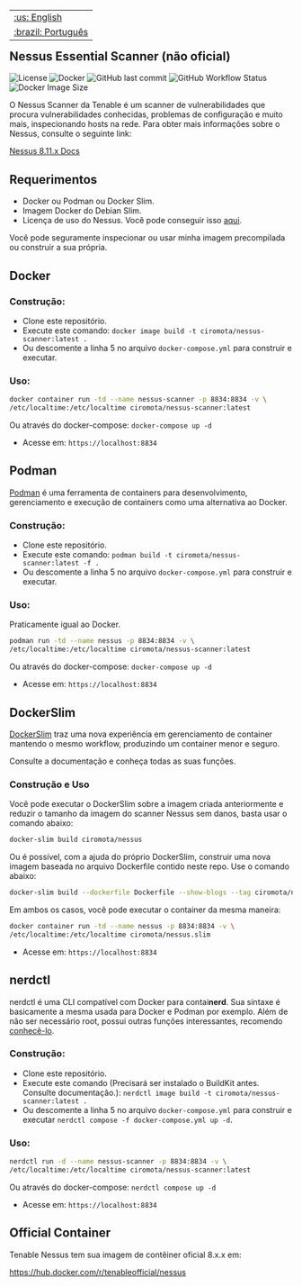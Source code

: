 </p>

<table align="right">
 <tr><td><a href="https://github.com/ciro-mota/nessus-scanner/blob/main/README.md">:us: English</a></td></tr>
 <tr><td><a href="https://github.com/ciro-mota/nessus-scanner/blob/main/README.pt-br.md">:brazil: Português</a></td></tr>
</table>

<h2>Nessus Essential Scanner (não oficial)</h2>

![License](https://img.shields.io/badge/License-GPLv3-blue.svg?style=for-the-badge)
![Docker](https://img.shields.io/badge/Docker-2CA5E0?style=for-the-badge&logo=docker&logoColor=white)
![GitHub last commit](https://img.shields.io/github/last-commit/ciro-mota/nessus-scanner?style=for-the-badge)
![GitHub Workflow Status](https://img.shields.io/github/actions/workflow/status/ciro-mota/nessus-scanner/docker-publish.yml?style=for-the-badge)
![Docker Image Size](https://img.shields.io/docker/image-size/ciromota/nessus-scanner/latest?style=for-the-badge)

O Nessus Scanner da Tenable é um scanner de vulnerabilidades que procura vulnerabilidades conhecidas, problemas de configuração e muito mais, inspecionando hosts na rede. Para obter mais informações sobre o Nessus, consulte o seguinte link:

[Nessus 8.11.x Docs](https://docs.tenable.com/nessus/Content/GettingStarted.htm)

## Requerimentos

- Docker ou Podman ou Docker Slim.
- Imagem Docker do Debian Slim.
- Licença de uso do Nessus. Você pode conseguir isso [aqui](https://www.tenable.com/products/nessus/activation-code).

Você pode seguramente inspecionar ou usar minha imagem precompilada ou construir a sua própria.

## Docker
### Construção:

- Clone este repositório.
- Execute este comando: `docker image build -t ciromota/nessus-scanner:latest .`
- Ou descomente a linha 5 no arquivo `docker-compose.yml` para construir e executar.

### Uso:

```bash
docker container run -td --name nessus-scanner -p 8834:8834 -v \
/etc/localtime:/etc/localtime ciromota/nessus-scanner:latest
```
Ou através do docker-compose: `docker-compose up -d`

- Acesse em: `https://localhost:8834`

## Podman

[Podman](https://podman.io/) é uma ferramenta de containers para desenvolvimento, gerenciamento e execução de containers como uma alternativa ao Docker.

### Construção:

- Clone este repositório.
- Execute este comando: `podman build -t ciromota/nessus-scanner:latest -f .`
- Ou descomente a linha 5 no arquivo `docker-compose.yml` para construir e executar.

### Uso:

Praticamente igual ao Docker.

```bash
podman run -td --name nessus -p 8834:8834 -v \
/etc/localtime:/etc/localtime ciromota/nessus-scanner:latest
```
Ou através do docker-compose: `docker-compose up -d`

- Acesse em: `https://localhost:8834`

## DockerSlim

[DockerSlim](https://github.com/docker-slim/docker-slim) traz uma nova experiência em gerenciamento de container mantendo o mesmo workflow, produzindo um container menor e seguro.

Consulte a documentação e conheça todas as suas funções.

### Construção e Uso

Você pode executar o DockerSlim sobre a imagem criada anteriormente e reduzir o tamanho da imagem do scanner Nessus sem danos, basta usar o comando abaixo:

```bash
docker-slim build ciromota/nessus
```

Ou é possível, com a ajuda do próprio DockerSlim, construir uma nova imagem baseada no arquivo Dockerfile contido neste repo. Use o comando abaixo:

```bash
docker-slim build --dockerfile Dockerfile --show-blogs --tag ciromota/nessus.slim .
```

Em ambos os casos, você pode executar o container da mesma maneira:

```bash
docker container run -td --name nessus -p 8834:8834 -v \
/etc/localtime:/etc/localtime ciromota/nessus.slim
```
- Acesse em: `https://localhost:8834`
## nerdctl

nerdctl é uma CLI compatível com Docker para contai**nerd**. Sua sintaxe é basicamente a mesma usada para Docker e Podman por exemplo. Além de não ser necessário root, possui outras funções interessantes, recomendo [conhecê-lo](https://github.com/containerd/nerdctl).

### Construção:

- Clone este repositório.
- Execute este comando (Precisará ser instalado o BuildKit antes. Consulte documentação.): `nerdctl image build -t ciromota/nessus-scanner:latest .`
- Ou descomente a linha 5 no arquivo `docker-compose.yml` para construir e executar `nerdctl compose -f docker-compose.yml up -d`.

### Uso:

```bash
nerdctl run -d --name nessus-scanner -p 8834:8834 -v \
/etc/localtime:/etc/localtime ciromota/nessus-scanner:latest
```
Ou através do docker-compose: `nerdctl compose up -d`

- Acesse em: `https://localhost:8834`

## Official Container

Tenable Nessus tem sua imagem de contêiner oficial 8.x.x em:

https://hub.docker.com/r/tenableofficial/nessus